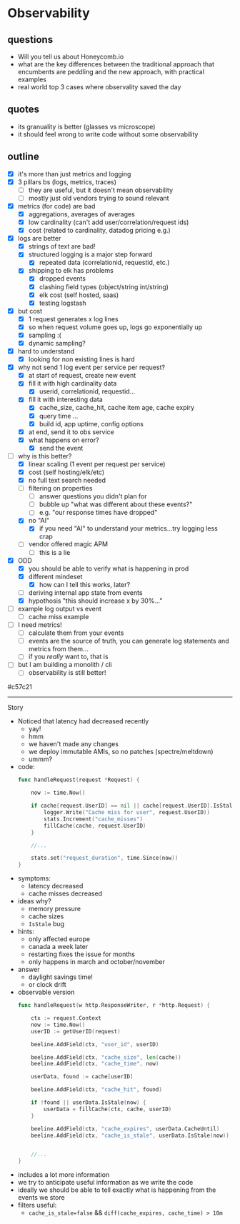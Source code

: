 # Observability

## questions

- Will you tell us about Honeycomb.io
- what are the key differences between the traditional approach that encumbents are peddling and the new approach, with practical examples
- real world top 3 cases where observality saved the day



## quotes
- its granuality is better (glasses vs microscope)
- it should feel wrong to write code without some observability

## outline

- [x] it's more than just metrics and logging
- [x] 3 pillars bs (logs, metrics, traces)
  - [ ] they are useful, but it doesn't mean observability
  - [ ] mostly just old vendors trying to sound relevant
- [x] metrics (for code) are bad
  - [x] aggregations, averages of averages
  - [x] low cardinality (can't add user/correlation/request ids)
  - [x] cost (related to cardinality, datadog pricing e.g.)
- [x] logs are better
  - [x] strings of text are bad!
  - [x] structured logging is a major step forward
    - [x] repeated data (correlationid, requestid, etc.)
  - [x] shipping to elk has problems
    - [x] dropped events
    - [x] clashing field types (object/string int/string)
    - [x] elk cost (self hosted, saas)
    - [x] testing logstash
- [x] but cost
  - [x] 1 request generates x log lines
  - [x] so when request volume goes up, logs go exponentially up
  - [x] sampling :(
  - [x] dynamic sampling?
- [x] hard to understand
  - [x] looking for non existing lines is hard
- [x] why not send 1 log event per service per request?
  - [x] at start of request, create new event
  - [x] fill it with high cardinality data
    - [x] userid, correlationid, requestid...
  - [x] fill it with interesting data
    - [x] cache_size, cache_hit, cache item age, cache expiry
    - [x] query time ...
    - [x] build id, app uptime, config options
  - [x] at end, send it to obs service
  - [x] what happens on error?
    - [x] send the event
- [ ] why is this better?
  - [x] linear scaling (1 event per request per service)
  - [x] cost (self hosting/elk/etc)
  - [x] no full text search needed
  - [ ] filtering on properties
    - [ ] answer questions you didn't plan for
    - [ ] bubble up "what was different about these events?"
    - [ ] e.g. "our response times have dropped"
  - [x] no "AI"
    - [x] if you need "AI" to understand your metrics...try logging less crap
  - [ ] vendor offered magic APM
    - [ ] this is a lie
- [x] ODD
  - [x] you should be able to verify what is happening in prod
  - [x] different mindeset
    - [x] how can I tell this works, later?
  - [ ] deriving internal app state from events
  - [x] hypothosis "this should increase x by 30%..."
- [ ] example log output vs event
  - [ ] cache miss example
- [ ] I need metrics!
  - [ ] calculate them from your events
  - [ ] events are the source of truth, you can generate log statements and metrics from them...
  - [ ] if you _really_ want to, that is
- [ ] but I am building a monolith / cli
  - [ ] observability is still better!

#c57c21

---

Story

<!-- When the user is in the cache, there is no logline written, which is fine when everything is working.  However, when something unexpected happens, like daylight savings time or sudden clock drift, and suddenly all cache entries are never stale.  You have a decrease in latency (which looks good), your `cache_misses` counter goes down (looks good), but your data is older than you realised, and bad things are happening down the line. -->


- Noticed that latency had decreased recently
  - yay!
  - hmm
  - we haven't made any changes
  - we deploy immutable AMIs, so no patches (spectre/meltdown)
  - ummm?
- code:
  ```go
  func handleRequest(request *Request) {

      now := time.Now()

      if cache[request.UserID] == nil || cache[request.UserID].IsStale(now) {
          logger.Write("Cache miss for user", request.UserID))
          stats.Increment("cache_misses")
          fillCache(cache, request.UserID)
      }

      //...

      stats.set("request_duration", time.Since(now))
  }
  ```
- symptoms:
  - latency decreased
  - cache misses decreased
- ideas why?
  - memory pressure
  - cache sizes
  - `IsStale` bug
- hints:
  - only affected europe
  - canada a week later
  - restarting fixes the issue for months
  - only happens in march and october/november
- answer
  - daylight savings time!
  - or clock drift
- observable version
  ```go
  func handleRequest(w http.ResponseWriter, r *http.Request) {

      ctx := request.Context
      now := time.Now()
      userID := getUserID(request)

      beeline.AddField(ctx, "user_id", userID)

      beeline.AddField(ctx, "cache_size", len(cache))
      beeline.AddField(ctx, "cache_time", now)

      userData, found := cache[userID]

      beeline.AddField(ctx, "cache_hit", found)

      if !found || userData.IsStale(now) {
          userData = fillCache(ctx, cache, userID)
      }

      beeline.AddField(ctx, "cache_expires", userData.CacheUntil)
      beeline.AddField(ctx, "cache_is_stale", userData.IsStale(now))


      //...
  }
  ```
- includes a lot more information
- we try to anticipate useful information as we write the code
- ideally we should be able to tell exactly what is happening from the events we store
- filters useful:
  - `cache_is_stale=false` && `diff(cache_expires, cache_time) > 10m`



